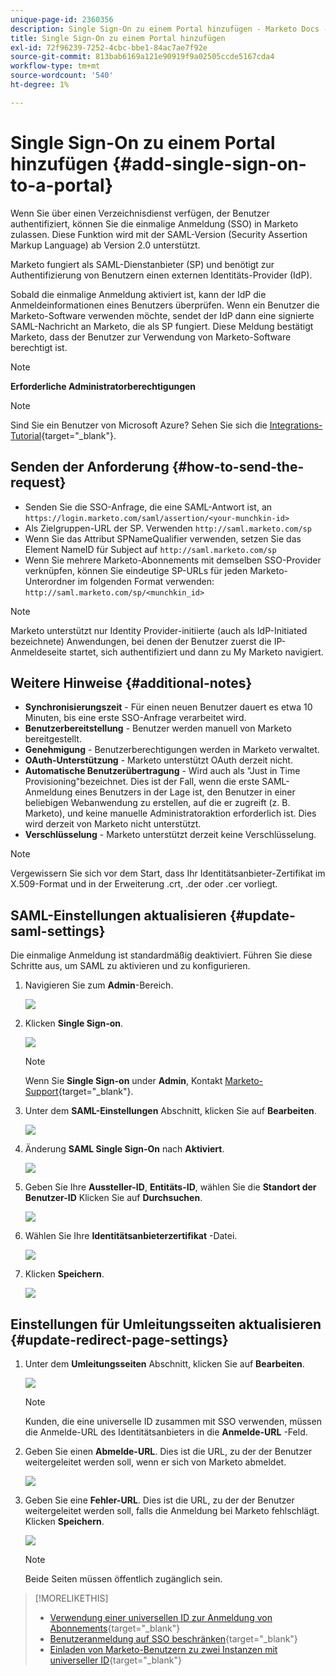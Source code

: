 ```yaml
---
unique-page-id: 2360356
description: Single Sign-On zu einem Portal hinzufügen - Marketo Docs - Produktdokumentation
title: Single Sign-On zu einem Portal hinzufügen
exl-id: 72f96239-7252-4cbc-bbe1-84ac7ae7f92e
source-git-commit: 813bab6169a121e90919f9a02505ccde5167cda4
workflow-type: tm+mt
source-wordcount: '540'
ht-degree: 1%

---
```


# Single Sign-On zu einem Portal hinzufügen {#add-single-sign-on-to-a-portal}

Wenn Sie über einen Verzeichnisdienst verfügen, der Benutzer authentifiziert, können Sie die einmalige Anmeldung (SSO) in Marketo zulassen. Diese Funktion wird mit der SAML-Version (Security Assertion Markup Language) ab Version 2.0 unterstützt.

Marketo fungiert als SAML-Dienstanbieter (SP) und benötigt zur Authentifizierung von Benutzern einen externen Identitäts-Provider (IdP).

Sobald die einmalige Anmeldung aktiviert ist, kann der IdP die Anmeldeinformationen eines Benutzers überprüfen. Wenn ein Benutzer die Marketo-Software verwenden möchte, sendet der IdP dann eine signierte SAML-Nachricht an Marketo, die als SP fungiert. Diese Meldung bestätigt Marketo, dass der Benutzer zur Verwendung von Marketo-Software berechtigt ist.

>[!NOTE]
>
>**Erforderliche Administratorberechtigungen**

>[!NOTE]
>
>Sind Sie ein Benutzer von Microsoft Azure? Sehen Sie sich die [Integrations-Tutorial](https://azure.microsoft.com/en-us/documentation/articles/active-directory-saas-marketo-tutorial/){target=&quot;_blank&quot;}.

## Senden der Anforderung {#how-to-send-the-request}

* Senden Sie die SSO-Anfrage, die eine SAML-Antwort ist, an `https://login.marketo.com/saml/assertion/<your-munchkin-id>`
* Als Zielgruppen-URL der SP. Verwenden `http://saml.marketo.com/sp`
* Wenn Sie das Attribut SPNameQualifier verwenden, setzen Sie das Element NameID für Subject auf `http://saml.marketo.com/sp`
* Wenn Sie mehrere Marketo-Abonnements mit demselben SSO-Provider verknüpfen, können Sie eindeutige SP-URLs für jeden Marketo-Unterordner im folgenden Format verwenden: `http://saml.marketo.com/sp/<munchkin_id>`

>[!NOTE]
>
>Marketo unterstützt nur Identity Provider-initiierte (auch als IdP-Initiated bezeichnete) Anwendungen, bei denen der Benutzer zuerst die IP-Anmeldeseite startet, sich authentifiziert und dann zu My Marketo navigiert.

## Weitere Hinweise {#additional-notes}

* **Synchronisierungszeit** - Für einen neuen Benutzer dauert es etwa 10 Minuten, bis eine erste SSO-Anfrage verarbeitet wird.
* **Benutzerbereitstellung** - Benutzer werden manuell von Marketo bereitgestellt.
* **Genehmigung** - Benutzerberechtigungen werden in Marketo verwaltet.
* **OAuth-Unterstützung** - Marketo unterstützt OAuth derzeit nicht.
* **Automatische Benutzerübertragung** - Wird auch als &quot;Just in Time Provisioning&quot;bezeichnet. Dies ist der Fall, wenn die erste SAML-Anmeldung eines Benutzers in der Lage ist, den Benutzer in einer beliebigen Webanwendung zu erstellen, auf die er zugreift (z. B. Marketo), und keine manuelle Administratoraktion erforderlich ist. Dies wird derzeit von Marketo nicht unterstützt.
* **Verschlüsselung** - Marketo unterstützt derzeit keine Verschlüsselung.

>[!NOTE]
>
>Vergewissern Sie sich vor dem Start, dass Ihr Identitätsanbieter-Zertifikat im X.509-Format und in der Erweiterung .crt, .der oder .cer vorliegt.

## SAML-Einstellungen aktualisieren {#update-saml-settings}

Die einmalige Anmeldung ist standardmäßig deaktiviert. Führen Sie diese Schritte aus, um SAML zu aktivieren und zu konfigurieren.

1. Navigieren Sie zum **Admin**-Bereich.

   ![](assets/add-single-sign-on-to-a-portal-1.png)

1. Klicken **Single Sign-on**.

   ![](assets/add-single-sign-on-to-a-portal-2.png)

   >[!NOTE]
   >
   >Wenn Sie **Single Sign-on** under **Admin**, Kontakt [Marketo-Support](https://nation.marketo.com/t5/Support/ct-p/Support){target=&quot;_blank&quot;}.

1. Unter dem **SAML-Einstellungen** Abschnitt, klicken Sie auf **Bearbeiten**.

   ![](assets/add-single-sign-on-to-a-portal-3.png)

1. Änderung **SAML Single Sign-On** nach **Aktiviert**.

   ![](assets/add-single-sign-on-to-a-portal-4.png)

1. Geben Sie Ihre **Aussteller-ID**, **Entitäts-ID**, wählen Sie die **Standort der Benutzer-ID** Klicken Sie auf **Durchsuchen**.

   ![](assets/add-single-sign-on-to-a-portal-5.png)

1. Wählen Sie Ihre **Identitätsanbieterzertifikat** -Datei.

   ![](assets/add-single-sign-on-to-a-portal-6.png)

1. Klicken **Speichern**.

   ![](assets/add-single-sign-on-to-a-portal-7.png)

## Einstellungen für Umleitungsseiten aktualisieren {#update-redirect-page-settings}

1. Unter dem **Umleitungsseiten** Abschnitt, klicken Sie auf **Bearbeiten**.

   ![](assets/add-single-sign-on-to-a-portal-8.png)

   >[!NOTE]
   >
   >Kunden, die eine universelle ID zusammen mit SSO verwenden, müssen die Anmelde-URL des Identitätsanbieters in die **Anmelde-URL** -Feld.

1. Geben Sie einen **Abmelde-URL**. Dies ist die URL, zu der der Benutzer weitergeleitet werden soll, wenn er sich von Marketo abmeldet.

   ![](assets/add-single-sign-on-to-a-portal-9.png)

1. Geben Sie eine **Fehler-URL**. Dies ist die URL, zu der der Benutzer weitergeleitet werden soll, falls die Anmeldung bei Marketo fehlschlägt. Klicken **Speichern**.

   ![](assets/add-single-sign-on-to-a-portal-10.png)

   >[!NOTE]
   >
   >Beide Seiten müssen öffentlich zugänglich sein.

>[!MORELIKETHIS]
>
>* [Verwendung einer universellen ID zur Anmeldung von Abonnements](/help/marketo/product-docs/administration/settings/using-a-universal-id-for-subscription-login.md){target=&quot;_blank&quot;}
>* [Benutzeranmeldung auf SSO beschränken](/help/marketo/product-docs/administration/additional-integrations/restrict-user-login-to-sso-only.md){target=&quot;_blank&quot;}
>* [Einladen von Marketo-Benutzern zu zwei Instanzen mit universeller ID](https://nation.marketo.com/t5/Knowledgebase/Inviting-Marketo-Users-to-Two-Instances-with-Universal-ID-UID/ta-p/251122){target=&quot;_blank&quot;}

